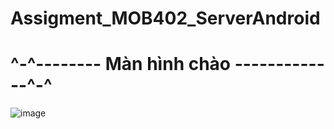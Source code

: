 # Assigment_MOB402_ServerAndroid

# ^-^-------- Màn hình chào -------------^-^

![image](https://user-images.githubusercontent.com/93418649/227600258-520fc712-3dca-4c87-96d5-ccd8cb45603c.png)
